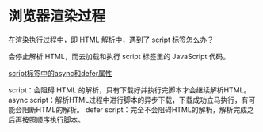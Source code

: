 # 浏览器渲染过程

在渲染执行过程中，即 HTML 解析中，遇到了 script 标签怎么办？

会停止解析 HTML，而去加载和执行 script 标签里的 JavaScript 代码。

[script标签中的async和defer属性](script标签的async和defer属性.md)

script：会阻碍 HTML 的解析，只有下载好并执行完脚本才会继续解析HTML。
async script：解析HTML过程中进行脚本的异步下载，下载成功立马执行，有可能会阻断HTML的解析。
defer script：完全不会阻碍HTML的解析，解析完成之后再按照顺序执行脚本。